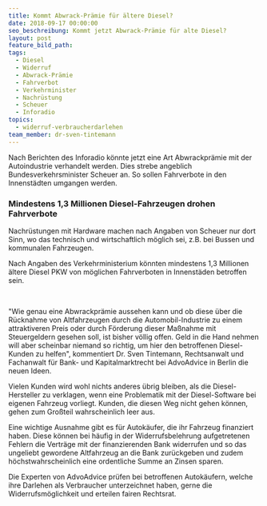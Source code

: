 ```yaml
---
title: Kommt Abwrack-Prämie für ältere Diesel?
date: 2018-09-17 00:00:00
seo_beschreibung: Kommt jetzt Abwrack-Prämie für alte Diesel?
layout: post
feature_bild_path:
tags:
  - Diesel
  - Widerruf
  - Abwrack-Prämie
  - Fahrverbot
  - Verkehrminister
  - Nachrüstung
  - Scheuer
  - Inforadio
topics:
  - widerruf-verbraucherdarlehen
team_member: dr-sven-tintemann
---
```


Nach Berichten des Inforadio k&ouml;nnte jetzt eine Art Abwrackpr&auml;mie mit der Autoindustrie verhandelt werden. Dies strebe angeblich Bundesverkehrsminister Scheuer an. So sollen Fahrverbote in den Innenst&auml;dten umgangen werden.

### Mindestens 1,3 Millionen Diesel-Fahrzeugen drohen Fahrverbote

Nachr&uuml;stungen mit Hardware machen nach Angaben von Scheuer nur dort Sinn, wo das technisch und wirtschaftlich m&ouml;glich sei, z.B. bei Bussen und kommunalen Fahrzeugen.

Nach Angaben des Verkehrministerium k&ouml;nnten mindestens 1,3 Millionen &auml;ltere Diesel PKW von m&ouml;glichen Fahrverboten in Innenst&auml;den betroffen sein.

&nbsp;

"Wie genau eine Abwrackpr&auml;mie aussehen kann und ob diese &uuml;ber die R&uuml;cknahme von Altfahrzeugen durch die Automobil-Industrie zu einem attraktiveren Preis oder durch F&ouml;rderung dieser Ma&szlig;nahme mit Steuergeldern gesehen soll, ist bisher v&ouml;llig offen. Geld in die Hand nehmen will aber scheinbar niemand so richtig, um hier den betroffenen Diesel-Kunden zu helfen", kommentiert Dr. Sven Tintemann, Rechtsanwalt und Fachanwalt f&uuml;r Bank- und Kapitalmarktrecht bei AdvoAdvice in Berlin die neuen Ideen.

Vielen Kunden wird wohl nichts anderes &uuml;brig bleiben, als die Diesel-Hersteller zu verklagen, wenn eine Problematik mit der Diesel-Software bei eigenen Fahrzeug vorliegt. Kunden, die diesen Weg nicht gehen k&ouml;nnen, gehen zum Gro&szlig;teil wahrscheinlich leer aus.

Eine wichtige Ausnahme gibt es f&uuml;r Autok&auml;ufer, die ihr Fahrzeug finanziert haben. Diese k&ouml;nnen bei h&auml;ufig in der Widerrufsbelehrung aufgetretenen Fehlern die Vertr&auml;ge mit der finanzierenden Bank widerrufen und so das ungeliebt gewordene Altfahrzeug an die Bank zur&uuml;ckgeben und zudem h&ouml;chstwahrscheinlich eine ordentliche Summe an Zinsen sparen.

Die Experten von AdvoAdvice pr&uuml;fen bei betroffenen Autok&auml;ufern, welche ihre Darlehen als Verbraucher unterzeichnet haben, gerne die Widerrufsm&ouml;glichkeit und erteilen fairen Rechtsrat.

&nbsp;